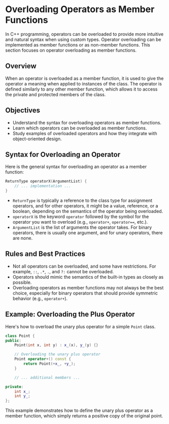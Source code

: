 

# Overloading Operators as Member Functions

In C++ programming, operators can be overloaded to provide more intuitive and natural syntax when using custom types. Operator overloading can be implemented as member functions or as non-member functions. This section focuses on operator overloading as member functions.

## Overview

When an operator is overloaded as a member function, it is used to give the operator a meaning when applied to instances of the class. The operator is defined similarly to any other member function, which allows it to access the private and protected members of the class.

## Objectives

- Understand the syntax for overloading operators as member functions.
- Learn which operators can be overloaded as member functions.
- Study examples of overloaded operators and how they integrate with object-oriented design.

## Syntax for Overloading an Operator

Here is the general syntax for overloading an operator as a member function:

```cpp
ReturnType operatorX(ArgumentList) {
    // ... implementation ...
}
```

- `ReturnType` is typically a reference to the class type for assignment operators, and for other operators, it might be a value, reference, or a boolean, depending on the semantics of the operator being overloaded.
- `operatorX` is the keyword `operator` followed by the symbol for the operator you want to overload (e.g., `operator+`, `operator==`, etc.).
- `ArgumentList` is the list of arguments the operator takes. For binary operators, there is usually one argument, and for unary operators, there are none.

## Rules and Best Practices

- Not all operators can be overloaded, and some have restrictions. For example, `::`, `.*`, `.`, and `?:` cannot be overloaded.
- Operators should mimic the semantics of the built-in types as closely as possible.
- Overloading operators as member functions may not always be the best choice, especially for binary operators that should provide symmetric behavior (e.g., `operator+`).

## Example: Overloading the Plus Operator

Here's how to overload the unary plus operator for a simple `Point` class.

```cpp
class Point {
public:
    Point(int x, int y) : x_(x), y_(y) {}

    // Overloading the unary plus operator
    Point operator+() const {
        return Point(+x_, +y_);
    }

    // ... additional members ...

private:
    int x_;
    int y_;
};
```

This example demonstrates how to define the unary plus operator as a member function, which simply returns a positive copy of the original point.


